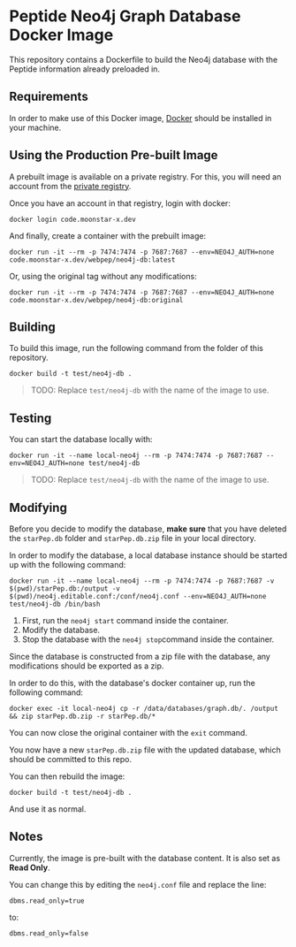 # Peptide Neo4j Graph Database Docker Image

This repository contains a Dockerfile to build the Neo4j database with the Peptide information already preloaded in.

## Requirements

In order to make use of this Docker image, [Docker](https://www.docker.com/) should be installed in your machine.

## Using the Production Pre-built Image

A prebuilt image is available on a private registry. For this, you will need an account from the [private registry](https://code.moonstar-x.dev/webpep).

Once you have an account in that registry, login with docker:

```text
docker login code.moonstar-x.dev
```

And finally, create a container with the prebuilt image:

```text
docker run -it --rm -p 7474:7474 -p 7687:7687 --env=NEO4J_AUTH=none code.moonstar-x.dev/webpep/neo4j-db:latest
```

Or, using the original tag without any modifications:

```text
docker run -it --rm -p 7474:7474 -p 7687:7687 --env=NEO4J_AUTH=none code.moonstar-x.dev/webpep/neo4j-db:original
```

## Building

To build this image, run the following command from the folder of this repository.

```text
docker build -t test/neo4j-db .
```

> TODO: Replace `test/neo4j-db` with the name of the image to use.

## Testing

You can start the database locally with:

```text
docker run -it --name local-neo4j --rm -p 7474:7474 -p 7687:7687 --env=NEO4J_AUTH=none test/neo4j-db
```

> TODO: Replace `test/neo4j-db` with the name of the image to use.

## Modifying

Before you decide to modify the database, **make sure** that you have deleted the `starPep.db` folder and `starPep.db.zip` file in your local directory.

In order to modify the database, a local database instance should be started up with the following command:

```text
docker run -it --name local-neo4j --rm -p 7474:7474 -p 7687:7687 -v $(pwd)/starPep.db:/output -v $(pwd)/neo4j.editable.conf:/conf/neo4j.conf --env=NEO4J_AUTH=none test/neo4j-db /bin/bash
```

1. First, run the `neo4j start` command inside the container.
2. Modify the database.
3. Stop the database with the `neo4j stop`command inside the container.

Since the database is constructed from a zip file with the database, any modifications should be exported as a zip.

In order to do this, with the database's docker container up, run the following command:

```text
docker exec -it local-neo4j cp -r /data/databases/graph.db/. /output && zip starPep.db.zip -r starPep.db/*
```

You can now close the original container with the `exit` command.

You now have a new `starPep.db.zip` file with the updated database, which should be committed to this repo.

You can then rebuild the image:

```text
docker build -t test/neo4j-db .
```

And use it as normal.

## Notes

Currently, the image is pre-built with the database content. It is also set as **Read Only**.

You can change this by editing the `neo4j.conf` file and replace the line:

```text
dbms.read_only=true
```

to:

```text
dbms.read_only=false
```
